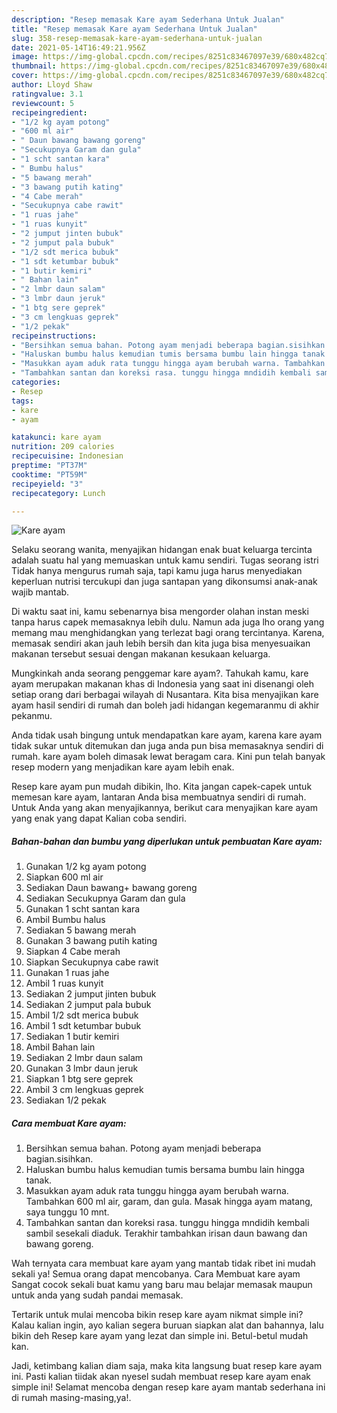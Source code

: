 ```yaml
---
description: "Resep memasak Kare ayam Sederhana Untuk Jualan"
title: "Resep memasak Kare ayam Sederhana Untuk Jualan"
slug: 358-resep-memasak-kare-ayam-sederhana-untuk-jualan
date: 2021-05-14T16:49:21.956Z
image: https://img-global.cpcdn.com/recipes/8251c83467097e39/680x482cq70/kare-ayam-foto-resep-utama.jpg
thumbnail: https://img-global.cpcdn.com/recipes/8251c83467097e39/680x482cq70/kare-ayam-foto-resep-utama.jpg
cover: https://img-global.cpcdn.com/recipes/8251c83467097e39/680x482cq70/kare-ayam-foto-resep-utama.jpg
author: Lloyd Shaw
ratingvalue: 3.1
reviewcount: 5
recipeingredient:
- "1/2 kg ayam potong"
- "600 ml air"
- " Daun bawang bawang goreng"
- "Secukupnya Garam dan gula"
- "1 scht santan kara"
- " Bumbu halus"
- "5 bawang merah"
- "3 bawang putih kating"
- "4 Cabe merah"
- "Secukupnya cabe rawit"
- "1 ruas jahe"
- "1 ruas kunyit"
- "2 jumput jinten bubuk"
- "2 jumput pala bubuk"
- "1/2 sdt merica bubuk"
- "1 sdt ketumbar bubuk"
- "1 butir kemiri"
- " Bahan lain"
- "2 lmbr daun salam"
- "3 lmbr daun jeruk"
- "1 btg sere geprek"
- "3 cm lengkuas geprek"
- "1/2 pekak"
recipeinstructions:
- "Bersihkan semua bahan. Potong ayam menjadi beberapa bagian.sisihkan."
- "Haluskan bumbu halus kemudian tumis bersama bumbu lain hingga tanak."
- "Masukkan ayam aduk rata tunggu hingga ayam berubah warna. Tambahkan 600 ml air, garam, dan gula. Masak hingga ayam matang, saya tunggu 10 mnt."
- "Tambahkan santan dan koreksi rasa. tunggu hingga mndidih kembali sambil sesekali diaduk. Terakhir tambahkan irisan daun bawang dan bawang goreng."
categories:
- Resep
tags:
- kare
- ayam

katakunci: kare ayam 
nutrition: 209 calories
recipecuisine: Indonesian
preptime: "PT37M"
cooktime: "PT59M"
recipeyield: "3"
recipecategory: Lunch

---
```



![Kare ayam](https://img-global.cpcdn.com/recipes/8251c83467097e39/680x482cq70/kare-ayam-foto-resep-utama.jpg)

Selaku seorang wanita, menyajikan hidangan enak buat keluarga tercinta adalah suatu hal yang memuaskan untuk kamu sendiri. Tugas seorang istri Tidak hanya mengurus rumah saja, tapi kamu juga harus menyediakan keperluan nutrisi tercukupi dan juga santapan yang dikonsumsi anak-anak wajib mantab.

Di waktu  saat ini, kamu sebenarnya bisa mengorder olahan instan meski tanpa harus capek memasaknya lebih dulu. Namun ada juga lho orang yang memang mau menghidangkan yang terlezat bagi orang tercintanya. Karena, memasak sendiri akan jauh lebih bersih dan kita juga bisa menyesuaikan makanan tersebut sesuai dengan makanan kesukaan keluarga. 



Mungkinkah anda seorang penggemar kare ayam?. Tahukah kamu, kare ayam merupakan makanan khas di Indonesia yang saat ini disenangi oleh setiap orang dari berbagai wilayah di Nusantara. Kita bisa menyajikan kare ayam hasil sendiri di rumah dan boleh jadi hidangan kegemaranmu di akhir pekanmu.

Anda tidak usah bingung untuk mendapatkan kare ayam, karena kare ayam tidak sukar untuk ditemukan dan juga anda pun bisa memasaknya sendiri di rumah. kare ayam boleh dimasak lewat beragam cara. Kini pun telah banyak resep modern yang menjadikan kare ayam lebih enak.

Resep kare ayam pun mudah dibikin, lho. Kita jangan capek-capek untuk memesan kare ayam, lantaran Anda bisa membuatnya sendiri di rumah. Untuk Anda yang akan menyajikannya, berikut cara menyajikan kare ayam yang enak yang dapat Kalian coba sendiri.

<!--inarticleads1-->

##### Bahan-bahan dan bumbu yang diperlukan untuk pembuatan Kare ayam:

1. Gunakan 1/2 kg ayam potong
1. Siapkan 600 ml air
1. Sediakan  Daun bawang+ bawang goreng
1. Sediakan Secukupnya Garam dan gula
1. Gunakan 1 scht santan kara
1. Ambil  Bumbu halus
1. Sediakan 5 bawang merah
1. Gunakan 3 bawang putih kating
1. Siapkan 4 Cabe merah
1. Siapkan Secukupnya cabe rawit
1. Gunakan 1 ruas jahe
1. Ambil 1 ruas kunyit
1. Sediakan 2 jumput jinten bubuk
1. Sediakan 2 jumput pala bubuk
1. Ambil 1/2 sdt merica bubuk
1. Ambil 1 sdt ketumbar bubuk
1. Sediakan 1 butir kemiri
1. Ambil  Bahan lain
1. Sediakan 2 lmbr daun salam
1. Gunakan 3 lmbr daun jeruk
1. Siapkan 1 btg sere geprek
1. Ambil 3 cm lengkuas geprek
1. Sediakan 1/2 pekak




<!--inarticleads2-->

##### Cara membuat Kare ayam:

1. Bersihkan semua bahan. Potong ayam menjadi beberapa bagian.sisihkan.
1. Haluskan bumbu halus kemudian tumis bersama bumbu lain hingga tanak.
1. Masukkan ayam aduk rata tunggu hingga ayam berubah warna. Tambahkan 600 ml air, garam, dan gula. Masak hingga ayam matang, saya tunggu 10 mnt.
1. Tambahkan santan dan koreksi rasa. tunggu hingga mndidih kembali sambil sesekali diaduk. Terakhir tambahkan irisan daun bawang dan bawang goreng.




Wah ternyata cara membuat kare ayam yang mantab tidak ribet ini mudah sekali ya! Semua orang dapat mencobanya. Cara Membuat kare ayam Sangat cocok sekali buat kamu yang baru mau belajar memasak maupun untuk anda yang sudah pandai memasak.

Tertarik untuk mulai mencoba bikin resep kare ayam nikmat simple ini? Kalau kalian ingin, ayo kalian segera buruan siapkan alat dan bahannya, lalu bikin deh Resep kare ayam yang lezat dan simple ini. Betul-betul mudah kan. 

Jadi, ketimbang kalian diam saja, maka kita langsung buat resep kare ayam ini. Pasti kalian tiidak akan nyesel sudah membuat resep kare ayam enak simple ini! Selamat mencoba dengan resep kare ayam mantab sederhana ini di rumah masing-masing,ya!.

